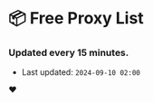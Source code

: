 # :package: Free Proxy List
### Updated every 15 minutes.

- Last updated: `2024-09-10 02:00`

:heart:
